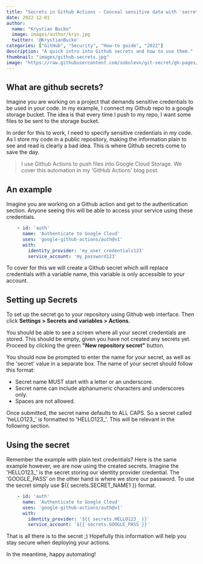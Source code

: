 ```yaml
---
title: "Secrets in Github Actions - Conceal sensitive data with 'secret' variables"
date: 2022-12-01
author: 
  name: "Krystian Bucko"
  image: images/author/krys.jpg
  twitter: '@KrystianBucko'
categories: ["GitHub", "Security", "How-to guide", "2022"]
description: "A quick intro into Github secrets and how to use them."
thumbnail: "images/github-secrets.jpg"
image: "https://raw.githubusercontent.com/sobolevn/git-secret/gh-pages/images/git-secret-big.png"
---
```


## What are github secrets?

Imagine you are working on a project that demands sensitive credentials to be used in your code. In my example, I connect my Github repo to a google storage bucket. The idea is that every time I push to my repo, I want some files to be sent to the storage bucket.

In order for this to work, I need to specify sensitive credentials in my code. As I store my code in a public repository, making the information plain to see and read is clearly a bad idea. This is where Github secrets come to save the day.

> I use Github Actions to push files into Google Cloud Storage. We cover this automation in my 'GitHub Actions' blog post.

## An example

Imagine you are working on a Github action and get to the authentication section. Anyone seeing this will be able to access your service using these credentials. 

```yml
    - id: 'auth'
      name: 'Authenticate to Google Cloud'
      uses: 'google-github-actions/auth@v1'
      with:
        identity_provider: 'my_user_credentials123'
        service_account: 'my_password123'
```
To cover for this we will create a Github secret which will replace credentials with a variable name, this variable is only accessible to your account.

## Setting up Secrets

To set up the secret go to your repository using Github web interface. Then click <strong> Settings > Secrets and variables > Actions.</strong>

You should be able to see a screen where all your secret credentials are stored. This should be empty, given you have not created any secrets yet. Proceed by clicking the green <strong>"New repository secret"</strong> button. 

You should now be prompted to enter the name for your secret, as well as the 'secret' value in a separate box. The name of your secret should follow this format:

- Secret name MUST start with a letter or an underscore.
- Secret name can include alphanumeric characters and underscores only.
- Spaces are not allowed. 

Once submitted, the secret name defaults to ALL CAPS. So a secret called 'heLLO123_' is formatted to 'HELLO123_'. This will be relevant in the following section. 

## Using the secret

Remember the example with plain text credentials? Here is the same example however, we are now using the created secrets. Imagine the 'HELLO123_' is the secret storing our identity provider credential. The 'GOOGLE_PASS' on the other hand is where we store our password. To use the secret simply use ${{ secrets.SECRET_NAME1 }} format.

```yml
    - id: 'auth'
      name: 'Authenticate to Google Cloud'
      uses: 'google-github-actions/auth@v1'
      with:
        identity_provider: '${{ secrets.HELLO123_ }}'
        service_account: '${{ secrets.GOOGLE_PASS }}'
```

That is all there is to the secret ;) Hopefully this information will help you stay secure when deploying your actions.

In the meantime, happy automating!